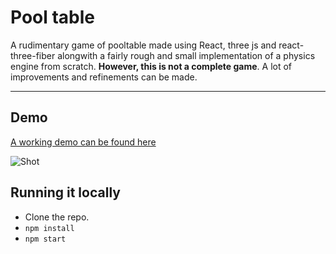 # Pool table

A rudimentary game of pooltable made using React, three js and react-three-fiber alongwith a fairly rough and small implementation of a physics engine from scratch. **However, this is not a complete game**. A lot of improvements and refinements can be made.

---

## Demo

[A working demo can be found here](https://manan30.github.io/billiards/)

![Shot](https://raw.githubusercontent.com/manan30/billiards/master/pool.jpg)

## Running it locally

- Clone the repo.
- `npm install`
- `npm start`

